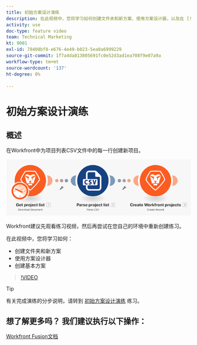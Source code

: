 ```yaml
---
title: 初始方案设计演练
description: 在此视频中，您将学习如何创建文件夹和新方案、使用方案设计器，以及在 [!DNL Adobe Workfront Fusion].
activity: use
doc-type: feature video
team: Technical Marketing
kt: 9001
exl-id: 78408bf8-e676-4e49-b023-5ea0a6999229
source-git-commit: 1f7a4da813805691fc0e52d3ad1ea708f9e07a9a
workflow-type: tm+mt
source-wordcount: '137'
ht-degree: 0%

---
```


# 初始方案设计演练

## 概述

在Workfront中为项目列表CSV文件中的每一行创建新项目。

![融合场景的图像](assets/understand-the-basics-1.png)

Workfront建议先观看练习视频，然后再尝试在您自己的环境中重新创建练习。

在此视频中，您将学习如何：

* 创建文件夹和新方案
* 使用方案设计器
* 创建基本方案

>[!VIDEO](https://video.tv.adobe.com/v/335261/?quality=12)

>[!TIP]
>
>有关完成演练的分步说明，请转到 [初始方案设计演练](https://experienceleague.adobe.com/docs/workfront-learn/tutorials-workfront/fusion/exercises/initial-scenario-design.html?lang=en) 练习。



## 想了解更多吗？ 我们建议执行以下操作：

[Workfront Fusion文档](https://experienceleague.adobe.com/docs/workfront/using/adobe-workfront-fusion/workfront-fusion-2.html?lang=en)
